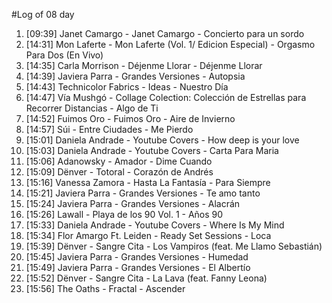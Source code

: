 #Log of 08 day

1. [09:39] Janet Camargo - Janet Camargo - Concierto para un sordo
1. [14:31] Mon Laferte - Mon Laferte (Vol. 1/ Edicion Especial) - Orgasmo Para Dos (En Vivo)
1. [14:35] Carla Morrison - Déjenme Llorar - Déjenme Llorar
1. [14:39] Javiera Parra - Grandes Versiones - Autopsia
1. [14:43] Technicolor Fabrics - Ideas - Nuestro Día
1. [14:47] Vía Mushgó - Collage Colection: Colección de Estrellas para Recorrer Distancias - Algo de Ti
1. [14:52] Fuimos Oro - Fuimos Oro - Aire de Invierno
1. [14:57] Súi - Entre Ciudades - Me Pierdo
1. [15:01] Daniela Andrade - Youtube Covers - How deep is your love
1. [15:03] Daniela Andrade - Youtube Covers - Carta Para Maria
1. [15:06] Adanowsky - Amador - Dime Cuando
1. [15:09] Dënver - Totoral - Corazón de Andrés
1. [15:16] Vanessa Zamora - Hasta La Fantasía - Para Siempre
1. [15:21] Javiera Parra - Grandes Versiones - Te amo tanto
1. [15:24] Javiera Parra - Grandes Versiones - Alacrán
1. [15:26] Lawall - Playa de los 90 Vol. 1 - Años 90
1. [15:33] Daniela Andrade - Youtube Covers - Where Is My Mind
1. [15:34] Flor Amargo Ft. Leiden - Ready Set Sessions - Loca
1. [15:39] Dënver - Sangre Cita - Los Vampiros (feat. Me Llamo Sebastián)
1. [15:45] Javiera Parra - Grandes Versiones - Humedad
1. [15:49] Javiera Parra - Grandes Versiones - El Albertío
1. [15:52] Dënver - Sangre Cita - La Lava (feat. Fanny Leona)
1. [15:56] The Oaths - Fractal - Ascender
